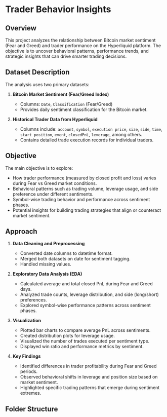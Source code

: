 # Trader Behavior Insights

## Overview

This project analyzes the relationship between Bitcoin market sentiment (Fear and Greed) and trader performance on the Hyperliquid platform. The objective is to uncover behavioral patterns, performance trends, and strategic insights that can drive smarter trading decisions.

## Dataset Description

The analysis uses two primary datasets:

1. **Bitcoin Market Sentiment (Fear/Greed Index)**
   - Columns: `Date`, `Classification` (Fear/Greed)
   - Provides daily sentiment classification for the Bitcoin market.

2. **Historical Trader Data from Hyperliquid**
   - Columns include: `account`, `symbol`, `execution price`, `size`, `side`, `time`, `start position`, `event`, `closedPnL`, `leverage`, among others.
   - Contains detailed trade execution records for individual traders.

## Objective

The main objective is to explore:

- How trader performance (measured by closed profit and loss) varies during Fear vs Greed market conditions.
- Behavioral patterns such as trading volume, leverage usage, and side preference under different sentiments.
- Symbol-wise trading behavior and performance across sentiment phases.
- Potential insights for building trading strategies that align or counteract market sentiment.

## Approach

1. **Data Cleaning and Preprocessing**
   - Converted date columns to datetime format.
   - Merged both datasets on date for sentiment tagging.
   - Handled missing values.

2. **Exploratory Data Analysis (EDA)**
   - Calculated average and total closed PnL during Fear and Greed days.
   - Analyzed trade counts, leverage distribution, and side (long/short) preferences.
   - Explored symbol-wise performance patterns across sentiment phases.

3. **Visualization**
   - Plotted bar charts to compare average PnL across sentiments.
   - Created distribution plots for leverage usage.
   - Visualized the number of trades executed per sentiment type.
   - Displayed win ratio and performance metrics by sentiment.

4. **Key Findings**
   - Identified differences in trader profitability during Fear and Greed periods.
   - Observed behavioral shifts in leverage and position size based on market sentiment.
   - Highlighted specific trading patterns that emerge during sentiment extremes.

## Folder Structure

